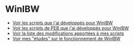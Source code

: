 # WinIBW

* [Voir les scripts que j'ai développés pour WinIBW](scripts.md)
* [Voir les scripts de PEB que j'ai développés pour WinIBW](PEB.md)
* [Voir la liste des modifications apportées à mes scripts](modifications.md)
* [Voir mes "études" sur le fonctionnement de WinIBW](etude-fonctionnement.md)
